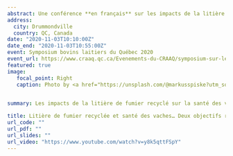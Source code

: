 ```yaml
---
abstract: Une conférence **en français** sur les impacts de la litière de fumier recyclé sur la santé des vaches. 
address:
  city: Drummondville
  country: QC, Canada
date: "2020-11-03T10:10:00Z"
date_end: "2020-11-03T10:55:00Z"
event: Symposium bovins laitiers du Québec 2020
event_url: https://www.craaq.qc.ca/Evenements-du-CRAAQ/symposium-sur-les-bovins-laitiers-2020/e/2553
featured: true
image:
   focal_point: Right
   caption: Photo by <a href="https://unsplash.com/@markusspiske?utm_source=unsplash&utm_medium=referral&utm_content=creditCopyText">Markus Spiske</a> on <a href="https://unsplash.com/s/photos/cow-toy?utm_source=unsplash&utm_medium=referral&utm_content=creditCopyText">Unsplash</a>
  

summary: Les impacts de la litière de fumier recyclé sur la santé des vaches.

title: Litière de fumier recyclée et santé des vaches… Deux objectifs réconciliables?
url_code: ""
url_pdf: ""
url_slides: ""
url_video: "https://www.youtube.com/watch?v=y8k5qttFSpY"
---
```


